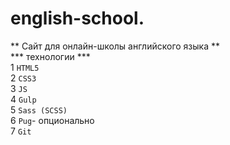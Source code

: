 # english-school.
** Сайт для онлайн-школы английского языка **  
*** технологии ***  
1 `HTML5`  
2 `CSS3`  
3 `JS`  
4 `Gulp`  
5 `Sass (SCSS)`  
6 `Pug`- опционально  
7 `Git`  
